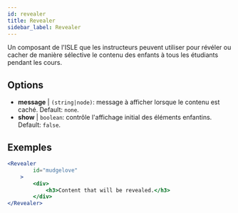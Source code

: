 ```yaml
---
id: revealer 
title: Revealer
sidebar_label: Revealer
---
```


Un composant de l'ISLE que les instructeurs peuvent utiliser pour révéler ou cacher de manière sélective le contenu des enfants à tous les étudiants pendant les cours.

## Options

* __message__ | `(string|node)`: message à afficher lorsque le contenu est caché. Default: `none`.
* __show__ | `boolean`: contrôle l'affichage initial des éléments enfantins. Default: `false`.


## Exemples

```jsx live
<Revealer
        id="mudgelove"
    >
        <div>
            <h3>Content that will be revealed.</h3>
        </div>
</Revealer>
``` 

